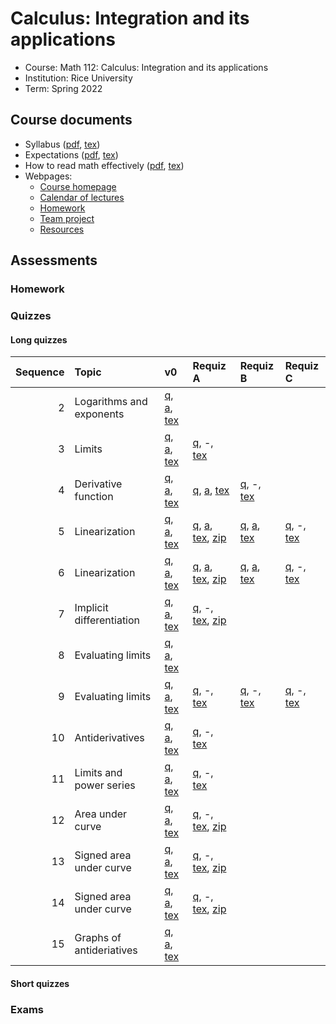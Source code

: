# Calculus: Integration and its applications

- Course: Math 112: Calculus: Integration and its applications
- Institution: Rice University
- Term: Spring 2022



## Course documents

- Syllabus ([pdf](docs/pdf/syl.pdf), [tex](docs/tex/syl.tex))
- Expectations ([pdf](docs/pdf/exp.pdf), [tex](docs/tex/exp.tex))
- How to read math effectively ([pdf](docs/pdf/read.pdf), [tex](docs/tex/read.tex))
- Webpages:
    - [Course homepage](webp/home.html)
    - [Calendar of lectures](webp/cal.html)
    - [Homework](webp/hw.html)
    - [Team project](webp/tp.html)
    - [Resources](webp/res.html)



## Assessments

### Homework

### Quizzes

#### Long quizzes

| Sequence | Topic                    | v0       | Requiz A | Requiz B | Requiz C |
|---------:|:-------------------------|:---------|:---------|:---------|:---------|
|        2 | Logarithms and exponents | [q](assess/lq/pdf/02.pdf), [a](assess/lq/pdf/02-sol.pdf), [tex](assess/lq/tex/02.tex) |  |  |
|        3 | Limits                   | [q](assess/lq/pdf/03.pdf), [a](assess/lq/pdf/03-sol.pdf), [tex](assess/lq/tex/03.tex) | [q](assess/rq/pdf/03A.pdf), -, [tex](assess/rq/tex/03A.tex) |  |  |
|        4 | Derivative function      | [q](assess/lq/pdf/04.pdf), [a](assess/lq/pdf/04-sol.pdf), [tex](assess/lq/tex/04.tex) | [q](assess/rq/pdf/04A.pdf), [a](assess/rq/pdf/04A-sol.pdf), [tex](assess/rq/tex/04A.tex) | [q](assess/rq/pdf/04B.pdf), -, [tex](assess/rq/tex/04B.tex) |  |
|        5 | Linearization            | [q](assess/lq/pdf/05.pdf), [a](assess/lq/pdf/05-sol.pdf), [tex](assess/lq/tex/05.tex) | [q](assess/rq/pdf/05A06A.pdf), [a](assess/rq/pdf/05A06A-sol.pdf), [tex](assess/rq/tex/05A06A.tex), [zip](assess/rq/tex/05A06A-graphics.zip) | [q](assess/rq/pdf/05B06B.pdf), [a](assess/rq/pdf/05B06B-sol.pdf), [tex](assess/rq/tex/05B06B.tex) | [q](assess/rq/pdf/05C06C.pdf), -, [tex](assess/rq/tex/05C06C.tex) |
|        6 | Linearization            | [q](assess/lq/pdf/06.pdf), [a](assess/lq/pdf/06-sol.pdf), [tex](assess/lq/tex/06.tex) | [q](assess/rq/pdf/05A06A.pdf), [a](assess/rq/pdf/05A06A-sol.pdf), [tex](assess/rq/tex/05A06A.tex), [zip](assess/rq/tex/05A06A-graphics.zip) | [q](assess/rq/pdf/05B06B.pdf), [a](assess/rq/pdf/05B06B-sol.pdf), [tex](assess/rq/tex/05B06B.tex) | [q](assess/rq/pdf/05C06C.pdf), -, [tex](assess/rq/tex/05C06C.tex) |
|        7 | Implicit differentiation | [q](assess/lq/pdf/07.pdf), [a](assess/lq/pdf/07-sol.pdf), [tex](assess/lq/tex/07.tex) | [q](assess/rq/pdf/07A.pdf), -, [tex](assess/rq/tex/07A.tex), [zip](assess/rq/tex/07A-graphics.zip) |  |  |
|        8 | Evaluating limits        | [q](assess/lq/pdf/08.pdf), [a](assess/lq/pdf/08-sol.pdf), [tex](assess/lq/tex/08.tex) |  |  |  |
|        9 | Evaluating limits        | [q](assess/lq/pdf/09.pdf), [a](assess/lq/pdf/09-sol.pdf), [tex](assess/lq/tex/09.tex) | [q](assess/rq/pdf/09A.pdf), -, [tex](assess/rq/tex/09A.tex) | [q](assess/rq/pdf/09B.pdf), -, [tex](assess/rq/tex/09B.tex) | [q](assess/rq/pdf/09C.pdf), -, [tex](assess/rq/tex/09C.tex) |
|       10 | Antiderivatives          | [q](assess/lq/pdf/10.pdf), [a](assess/lq/pdf/10-sol.pdf), [tex](assess/lq/tex/10.tex) | [q](assess/rq/pdf/10A.pdf), -, [tex](assess/rq/tex/10A.tex) |  |  |
|       11 | Limits and power series  | [q](assess/lq/pdf/11.pdf), [a](assess/lq/pdf/11-sol.pdf), [tex](assess/lq/tex/11.tex) | [q](assess/rq/pdf/11A.pdf), -, [tex](assess/rq/tex/11A.tex) |  |  |
|       12 | Area under curve         | [q](assess/lq/pdf/12.pdf), [a](assess/lq/pdf/12-sol.pdf), [tex](assess/lq/tex/12.tex) | [q](assess/rq/pdf/12A.pdf), -, [tex](assess/rq/tex/12A.tex), [zip](assess/rq/tex/12A-graphics.zip) |  |  |
|       13 | Signed area under curve  | [q](assess/lq/pdf/13.pdf), [a](assess/lq/pdf/13-sol.pdf), [tex](assess/lq/tex/13.tex) | [q](assess/rq/pdf/13A.pdf), -, [tex](assess/rq/tex/13A.tex), [zip](assess/rq/tex/13A-graphics.zip) |  |  |
|       14 | Signed area under curve  | [q](assess/lq/pdf/14.pdf), [a](assess/lq/pdf/14-sol.pdf), [tex](assess/lq/tex/14.tex) | [q](assess/rq/pdf/14A.pdf), -, [tex](assess/rq/tex/14A.tex), [zip](assess/rq/tex/14A-graphics.zip) |  |  |
|       15 | Graphs of antideriatives | [q](assess/lq/pdf/15.pdf), [a](assess/lq/pdf/05-sol.pdf), [tex](assess/lq/tex/15.tex) |  |  |  |

#### Short quizzes

### Exams
